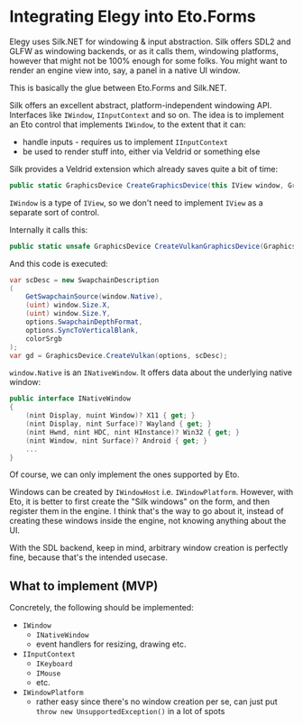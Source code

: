 
# Integrating Elegy into Eto.Forms

Elegy uses Silk.NET for windowing & input abstraction. Silk offers SDL2 and GLFW as windowing backends, or as it calls them, windowing platforms, however that might not be 100% enough for some folks. You might want to render an engine view into, say, a panel in a native UI window.

This is basically the glue between Eto.Forms and Silk.NET.

Silk offers an excellent abstract, platform-independent windowing API. Interfaces like `IWindow`, `IInputContext` and so on. The idea is to implement an Eto control that implements `IWindow`, to the extent that it can:
* handle inputs - requires us to implement `IInputContext`
* be used to render stuff into, either via Veldrid or something else

Silk provides a Veldrid extension which already saves quite a bit of time:
```cs
public static GraphicsDevice CreateGraphicsDevice(this IView window, GraphicsDeviceOptions options)
```

`IWindow` is a type of `IView`, so we don't need to implement `IView` as a separate sort of control.

Internally it calls this:
```cs
public static unsafe GraphicsDevice CreateVulkanGraphicsDevice(GraphicsDeviceOptions options, IView window)
```

And this code is executed:
```cs
var scDesc = new SwapchainDescription
(
    GetSwapchainSource(window.Native),
    (uint) window.Size.X,
    (uint) window.Size.Y,
    options.SwapchainDepthFormat,
    options.SyncToVerticalBlank,
    colorSrgb
);
var gd = GraphicsDevice.CreateVulkan(options, scDesc);
```

`window.Native` is an `INativeWindow`. It offers data about the underlying native window:
```cs
public interface INativeWindow
{
	(nint Display, nuint Window)? X11 { get; }
	(nint Display, nint Surface)? Wayland { get; }
	(nint Hwnd, nint HDC, nint HInstance)? Win32 { get; }
	(nint Window, nint Surface)? Android { get; }
	...
}
```
Of course, we can only implement the ones supported by Eto.

Windows can be created by `IWindowHost` i.e. `IWindowPlatform`. However, with Eto, it is better to first create the "Silk windows" on the form, and then register them in the engine. I think that's the way to go about it, instead of creating these windows inside the engine, not knowing anything about the UI.

With the SDL backend, keep in mind, arbitrary window creation is perfectly fine, because that's the intended usecase.

## What to implement (MVP)
Concretely, the following should be implemented:
* `IWindow`
	* `INativeWindow`
	* event handlers for resizing, drawing etc.
* `IInputContext`
	* `IKeyboard`
	* `IMouse`
	* etc.
* `IWindowPlatform`
	* rather easy since there's no window creation per se, can just put `throw new UnsupportedException()` in a lot of spots
